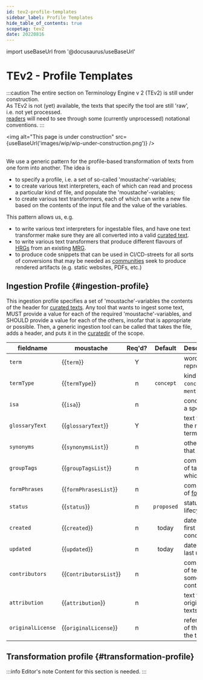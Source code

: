 ```yaml
---
id: tev2-profile-templates
sidebar_label: Profile Templates
hide_table_of_contents: true
scopetag: tev2
date: 20220816
---
```


import useBaseUrl from '@docusaurus/useBaseUrl'

# TEv2 - Profile Templates

:::caution
The entire section on Terminology Engine v 2 (TEv2) is still under construction.<br/>
As TEv2 is not (yet) available, the texts that specify the tool are still 'raw', i.e. not yet processed.<br/>[readers](@) will need to see through some (currently unprocessed) notational conventions.
:::

<img
  alt="This page is under construction"
  src={useBaseUrl('images/wip/wip-under-construction.png')}
/><br/><br/>

We use a generic pattern for the profile-based transformation of texts from one form into another. The idea is
- to specify a profile, i.e. a  set of so-called 'moustache'-variables;
- to create various text interpreters, each of which can read and process a particular kind of file, and populate the 'moustache'-variables;
- to create various text transformers, each of which can write a new file based on the contents of the input file and the value of the variables.

This pattern allows us, e.g.
- to write various text interpreters for ingestable files, and have one text transformer make sure they are all converted into a valid [curated text](@).
- to write various text transformers that produce different flavours of [HRGs](@) from an existing [MRG](@).
- to produce code snippets that can be used in CI/CD-streets for all sorts of conversions that may be needed as [communities](@) seek to produce rendered artifacts (e.g. static websites, PDFs, etc.)

## Ingestion Profile {#ingestion-profile}

This ingestion profile specifies a set of 'moustache'-variables the contents of the header for [curated texts](@). Any tool that wants to ingest some text, MUST provide a value for each of the required 'moustache'-variables, and SHOULD provide a value for each of the others, insofar that is appropriate or possible. Then, a generic ingestion tool can be called that takes the file, adds a header, and puts it in the [curatedir](@) of the scope.

| fieldname         | moustache            | Req'd? | Default  | Description |
| ----------------- | -------------------- | :----: | :------: | :---------- |
| `term`            | {{`term`}}             | Y  |            | word/phrase that represents a concept. |
| `termType`        | {{`termType`}}         | n  | `concept`  | kind of concept (e.g. `concept` (default), or `mental model`). |
| `isa`             | {{`isa`}}              | n  |            | concept of which this is a specialization. |
| `glossaryText`    | {{`glossaryText`}}     | Y  |            | text that summarizes the meaning of the term. |
| `synonyms`        | {{`synonymsList`}}     | n  |            | other words/phrases that mean the same. |
| `groupTags`       | {{`groupTagsList`}}    | n  |            | comma-separated list of tags/keywords to which the term belongs. |
| `formPhrases`     | {{`formPhrasesList`}}  | n  |            | comma-separated list of [formPhrases](https://essif-lab.github.io/framework/docs/tev2/spec-syntax/form-phrase-syntax) |
| `status`          | {{`status`}}           | n  | `proposed` | status/phase in the lifecycle of the term. |
| `created`         | {{`created`}}          | n  | today      | date when the term was first conceived/documented. |
| `updated`         | {{`updated`}}          | n  | today      | date when the term was last updated. |
| `contributors`    | {{`ContributorsList`}} | n  |            | comma-separated list of texts, each of which somehow represents a contributor. |
| `attribution`     | {{`attribution`}}      | n  |            | text that credits the original creation of the texts in the document. |
| `originalLicense` | {{`originalLicense`}}  | n  |            | reference to the license of the work from which the texts were derived. |

## Transformation profile {#transformation-profile}

:::info Editor's note
Content for this section is needed.
:::